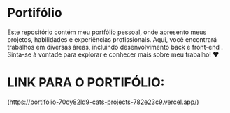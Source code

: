# Portifólio
Este repositório contém meu portfólio pessoal, onde apresento meus projetos, habilidades e experiências profissionais. Aqui, você encontrará trabalhos em diversas áreas, incluindo desenvolvimento back e front-end . Sinta-se à vontade para explorar e conhecer mais sobre meu trabalho! ❤️


# LINK PARA O PORTIFÓLIO:

(https://portifolio-70oy82ld9-cats-projects-782e23c9.vercel.app/)


